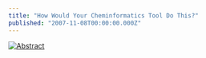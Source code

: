 ```yaml
---
title: "How Would Your Cheminformatics Tool Do This?"
published: "2007-11-08T00:00:00.000Z"
---
```


[![Abstract](/images/posts/20071108/abstract.png)](http://dx.doi.org/10.1021/jo701764e "Abstract")